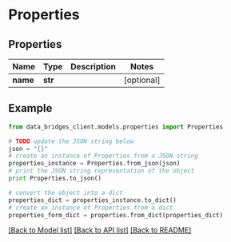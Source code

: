 # Properties


## Properties

Name | Type | Description | Notes
------------ | ------------- | ------------- | -------------
**name** | **str** |  | [optional] 

## Example

```python
from data_bridges_client.models.properties import Properties

# TODO update the JSON string below
json = "{}"
# create an instance of Properties from a JSON string
properties_instance = Properties.from_json(json)
# print the JSON string representation of the object
print Properties.to_json()

# convert the object into a dict
properties_dict = properties_instance.to_dict()
# create an instance of Properties from a dict
properties_form_dict = properties.from_dict(properties_dict)
```
[[Back to Model list]](../README.md#documentation-for-models) [[Back to API list]](../README.md#documentation-for-api-endpoints) [[Back to README]](../README.md)


